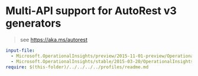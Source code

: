 # Multi-API support for AutoRest v3 generators

> see https://aka.ms/autorest

``` yaml $(enable-multi-api)
input-file:
  - Microsoft.OperationalInsights/preview/2015-11-01-preview/OperationalInsights.json
  - Microsoft.OperationalInsights/stable/2015-03-20/OperationalInsights.json
require: $(this-folder)/../../../../profiles/readme.md
```
